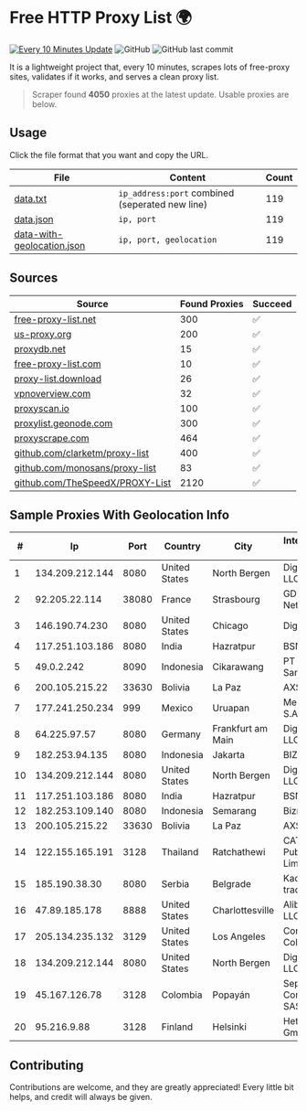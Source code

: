 
# Free HTTP Proxy List 🌍

[![Every 10 Minutes Update](https://github.com/mertguvencli/http-proxy-list/actions/workflows/main.yml/badge.svg?branch=main)](https://github.com/mertguvencli/http-proxy-list/actions/workflows/main.yml)
![GitHub](https://img.shields.io/github/license/mertguvencli/http-proxy-list)
![GitHub last commit](https://img.shields.io/github/last-commit/mertguvencli/http-proxy-list)

It is a lightweight project that, every 10 minutes, scrapes lots of free-proxy sites, validates if it works, and serves a clean proxy list.


> Scraper found **4050** proxies at the latest update. Usable proxies are below.

## Usage

Click the file format that you want and copy the URL.


|File|Content|Count|
|----|-------|-----|
|[data.txt](https://raw.githubusercontent.com/mertguvencli/http-proxy-list/main/proxy-list/data.txt)|`ip_address:port` combined (seperated new line)|119|
|[data.json](https://raw.githubusercontent.com/mertguvencli/http-proxy-list/main/proxy-list/data.json)|`ip, port`|119|
|[data-with-geolocation.json](https://raw.githubusercontent.com/mertguvencli/http-proxy-list/main/proxy-list/data-with-geolocation.json)|`ip, port, geolocation`|119|

## Sources

|Source|Found Proxies|Succeed|
|------|-------------|-------|
|[free-proxy-list.net](https://free-proxy-list.net)|300|✅|
|[us-proxy.org](https://www.us-proxy.org)|200|✅|
|[proxydb.net](http://proxydb.net)|15|✅|
|[free-proxy-list.com](https://free-proxy-list.com/?page=&port=&type%5B%5D=http&type%5B%5D=https&up_time=0&search=Search)|10|✅|
|[proxy-list.download](https://www.proxy-list.download/HTTP)|26|✅|
|[vpnoverview.com](https://vpnoverview.com/privacy/anonymous-browsing/free-proxy-servers)|32|✅|
|[proxyscan.io](https://www.proxyscan.io)|100|✅|
|[proxylist.geonode.com](https://proxylist.geonode.com/api/proxy-list?limit=300&page=1&sort_by=lastChecked&sort_type=desc&protocols=http,https)|300|✅|
|[proxyscrape.com](https://api.proxyscrape.com/v2/?request=displayproxies&protocol=http&timeout=10000&country=all&ssl=all&anonymity=all)|464|✅|
|[github.com/clarketm/proxy-list](https://raw.githubusercontent.com/clarketm/proxy-list/master/proxy-list-raw.txt)|400|✅|
|[github.com/monosans/proxy-list](https://raw.githubusercontent.com/monosans/proxy-list/main/proxies/http.txt)|83|✅|
|[github.com/TheSpeedX/PROXY-List](https://raw.githubusercontent.com/TheSpeedX/PROXY-List/master/http.txt)|2120|✅|


## Sample Proxies With Geolocation Info

|#|Ip|Port|Country|City|Internet Service Provider|
|-|--|----|-------|----|-------------------------|
|1|134.209.212.144|8080|United States|North Bergen|DigitalOcean, LLC|
|2|92.205.22.114|38080|France|Strasbourg|GD MASS Network|
|3|146.190.74.230|8080|United States|Chicago|DigitalOcean|
|4|117.251.103.186|8080|India|Hazratpur|BSNL Internet|
|5|49.0.2.242|8090|Indonesia|Cikarawang|PT Usaha Adi Sanggoro|
|6|200.105.215.22|33630|Bolivia|La Paz|AXS Bolivia S. A.|
|7|177.241.250.234|999|Mexico|Uruapan|Mega Cable, S.A. de C.V.|
|8|64.225.97.57|8080|Germany|Frankfurt am Main|DigitalOcean, LLC|
|9|182.253.94.135|8080|Indonesia|Jakarta|BIZNET|
|10|134.209.212.144|8080|United States|North Bergen|DigitalOcean, LLC|
|11|117.251.103.186|8080|India|Hazratpur|BSNL Internet|
|12|182.253.109.140|8080|Indonesia|Semarang|Biznet Metronet|
|13|200.105.215.22|33630|Bolivia|La Paz|AXS Bolivia S. A.|
|14|122.155.165.191|3128|Thailand|Ratchathewi|CAT Telecom Public Company Limited|
|15|185.190.38.30|8080|Serbia|Belgrade|Kadri Haxhiaj trading as "B.I."|
|16|47.89.185.178|8888|United States|Charlottesville|Alibaba.com LLC|
|17|205.134.235.132|3129|United States|Los Angeles|Corporate Colocation Inc|
|18|134.209.212.144|8080|United States|North Bergen|DigitalOcean, LLC|
|19|45.167.126.78|3128|Colombia|Popayán|Sepcom Comunicaciones SAS|
|20|95.216.9.88|3128|Finland|Helsinki|Hetzner Online GmbH|



## Contributing

Contributions are welcome, and they are greatly appreciated! Every
little bit helps, and credit will always be given.

